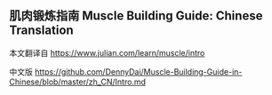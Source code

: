 ## 肌肉锻炼指南 Muscle Building Guide: Chinese Translation

本文翻译自 https://www.julian.com/learn/muscle/intro

中文版 https://github.com/DennyDai/Muscle-Building-Guide-in-Chinese/blob/master/zh_CN/Intro.md